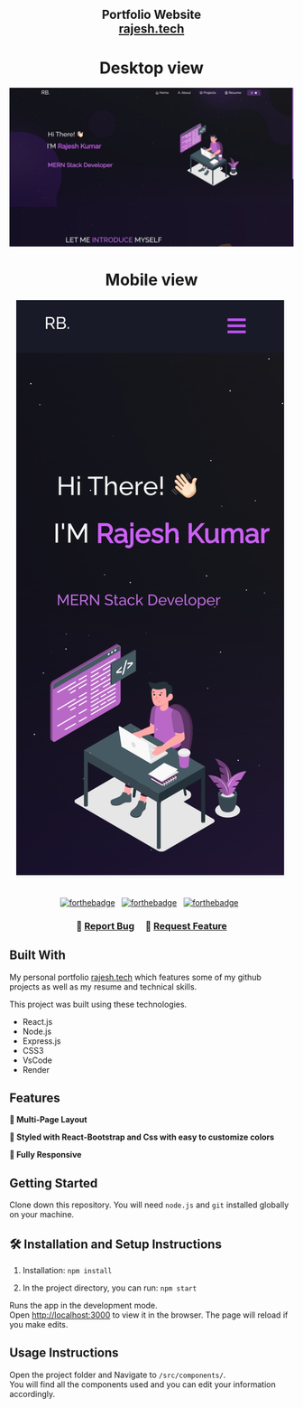 <h2 align="center">
  Portfolio Website<br/>
  <a href="https://personal-portfolio-2psm.onrender.com/" target="_blank">rajesh.tech</a>
</h2>
<div align="center">
  <h1>Desktop view</h1>
  <img alt="Demo" src="./Images/readme-desktop.jpeg" />
  <h1>Mobile view</h1>
  <img alt="Demo" src="./Images/readme-mobile.jpeg" />
</div>

<br/>

<center>

[![forthebadge](https://forthebadge.com/images/badges/built-with-love.svg)](https://forthebadge.com) &nbsp;
[![forthebadge](https://forthebadge.com/images/badges/made-with-javascript.svg)](https://forthebadge.com) &nbsp;
[![forthebadge](https://forthebadge.com/images/badges/open-source.svg)](https://forthebadge.com) &nbsp;
</center>

<h3 align="center">
    🔹
    <a href="https://github.com/RAJESH7500/personal-portfolio/issues">Report Bug</a> &nbsp; &nbsp;
    🔹
    <a href="https://github.com/RAJESH7500/personal-portfolio/issues">Request Feature</a>
</h3>

## Built With

My personal portfolio <a href="https://personal-portfolio-2psm.onrender.com" target="_blank">rajesh.tech</a> which features some of my github projects as well as my resume and technical skills.<br/>

This project was built using these technologies.

- React.js
- Node.js
- Express.js
- CSS3
- VsCode
- Render

## Features

**📖 Multi-Page Layout**

**🎨 Styled with React-Bootstrap and Css with easy to customize colors**

**📱 Fully Responsive**

## Getting Started

Clone down this repository. You will need `node.js` and `git` installed globally on your machine.

## 🛠 Installation and Setup Instructions

1. Installation: `npm install`

2. In the project directory, you can run: `npm start`

Runs the app in the development mode.\
Open [http://localhost:3000](http://localhost:3000) to view it in the browser.
The page will reload if you make edits.

## Usage Instructions

Open the project folder and Navigate to `/src/components/`. <br/>
You will find all the components used and you can edit your information accordingly.
